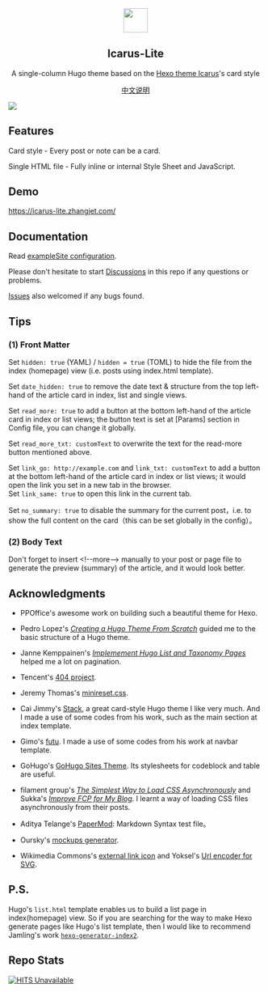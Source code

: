 
<div align="center"><img width="48" height="48" src="https://icarus-lite.zhangjet.com/logo.svg">
<br><h2>Icarus-Lite</h2>
</div>

<p align="center">
	A single-column Hugo theme based on the <a href="https://github.com/ppoffice/hexo-theme-icarus/">Hexo theme Icarus</a>'s card style
</p>
<p align="center">
	<a href="https://github.com/airinghost/hugo-theme-icarus-lite/blob/main/README.zh-CN.md">中文说明</a>
</p>

![](https://icarus-lite.zhangjet.com/images/tn.png)



## Features

Card style - Every post or note can be a card.

Single HTML file - Fully inline or internal Style Sheet and JavaScript.



## Demo

https://icarus-lite.zhangjet.com/



## Documentation

Read [exampleSite configuration](https://github.com/airinghost/hugo-theme-icarus-lite/blob/main/exampleSite/config.yaml).

Please don't hesitate to start [Discussions](https://github.com/airinghost/hugo-theme-icarus-lite/discussions) in this repo if any questions or problems.

[Issues](https://github.com/airinghost/hugo-theme-icarus-lite/issues) also welcomed if any bugs found.



## Tips

### (1) Front Matter

Set `hidden: true` (YAML) / `hidden = true` (TOML) to hide the file from the index (homepage) view (i.e. posts using index.html template).

Set `date_hidden: true` to remove the date text & structure from the top left-hand of the article card in index, list and single views.

Set `read_more: true` to add a button at the bottom left-hand of the article card in index or list views; the button text is set at [Params] section in Config file, you can change it globally.

Set `read_more_txt: customText` to overwrite the text for the read-more button mentioned above.

Set `link_go: http://example.com` and `link_txt: customText` to add a button at the bottom left-hand of the article card in index or list views; it would open the link you set in a new tab in the browser.  
Set `link_same: true` to open this link in the current tab.

Set `no_summary: true` to disable the summary for the current post，i.e. to show the full content on the card（this can be set globally in the config）。

### (2) Body Text

Don't forget to insert &lt;!--more--&gt; manually to your post or page file to generate the preview (summary) of the article, and it would look better.



## Acknowledgments

- PPOffice's awesome work on building such a beautiful theme for Hexo.

- Pedro Lopez's [*Creating a Hugo Theme From Scratch*](https://retrolog.io/blog/creating-a-hugo-theme-from-scratch/) guided me to the basic structure of a Hugo theme.

- Janne Kemppainen's [*Implemement Hugo List and Taxonomy Pages*](https://pakstech.com/blog/hugo-list-page/) helped me a lot on pagination.

- Tencent's [404 project](https://www.qq.com/404/).

- Jeremy Thomas's [minireset.css](https://github.com/jgthms/minireset.css/).

- Cai Jimmy's [Stack](https://github.com/CaiJimmy/hugo-theme-stack/), a great card-style Hugo theme I like very much. And I made a use of some codes from his work, such as the main section at index template.

- Gimo's [futu](https://github.com/masakichi/futu/). I made a use of some codes from his work at navbar template.

- GoHugo's [GoHugo Sites Theme](https://github.com/gohugoio/gohugoioTheme). Its stylesheets for codeblock and table are useful.

- filament group's [*The Simplest Way to Load CSS Asynchronously*](https://www.filamentgroup.com/lab/load-css-simpler/) and Sukka's [*Improve FCP for My Blog*](https://blog.skk.moe/post/improve-fcp-for-my-blog/). I learnt a way of loading CSS files asynchronously from their posts.

- Aditya Telange's [PaperMod](https://github.com/adityatelange/hugo-PaperMod): Markdown Syntax test file。

- Oursky's [mockups generator](https://mockuphone.com/).

- Wikimedia Commons's [external link icon](https://commons.m.wikimedia.org/w/load.php?modules=skins.minerva.content.styles.images&image=a.external%2C+.mw-parser-output+a.external) and Yoksel's [Url encoder for SVG](https://github.com/yoksel/url-encoder/).



## P.S.

Hugo's `list.html` template enables us to build a list page in index(homepage) view. So if you are searching for the way to make Hexo generate pages like Hugo's list template, then I would like to recommend Jamling's work [`hexo-generator-index2`](https://github.com/Jamling/hexo-generator-index2).



## Repo Stats

[![HITS Unavailable](https://hits.dwyl.com/airinghost/hugo-theme-icarus-lite.svg?style=flat)](https://github.com/dwyl/hits)

